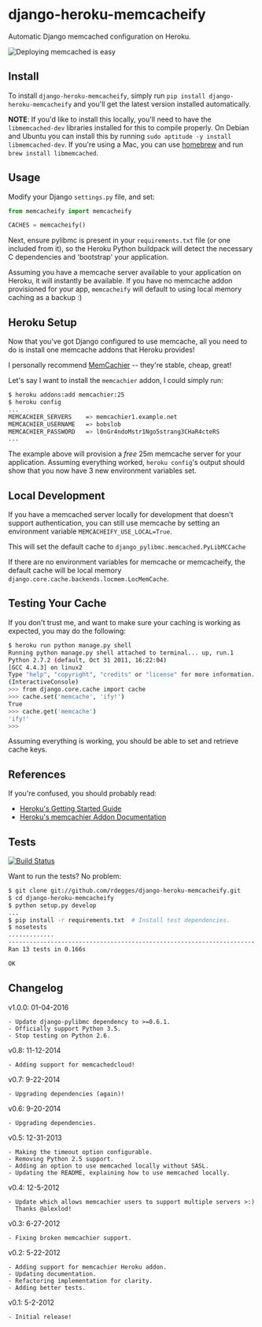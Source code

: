 # django-heroku-memcacheify

Automatic Django memcached configuration on Heroku.


![Deploying memcached is easy](https://github.com/rdegges/django-heroku-memcacheify/raw/master/assets/memcacheify.jpg)


## Install

To install ``django-heroku-memcacheify``, simply run
``pip install django-heroku-memcacheify`` and you'll get the latest version
installed automatically.

**NOTE**: If you'd like to install this locally, you'll need to have the
``libmemcached-dev`` libraries installed for this to compile properly. On
Debian and Ubuntu you can install this by running ``sudo aptitude -y install
libmemcached-dev``. If you're using a Mac, you can use
[homebrew](http://mxcl.github.com/homebrew/) and run ``brew install libmemcached``.


## Usage

Modify your Django ``settings.py`` file, and set:

``` python
from memcacheify import memcacheify

CACHES = memcacheify()
```

Next, ensure pylibmc is present in your ``requirements.txt`` file (or one
included from it), so the Heroku Python buildpack will detect the necessary
C dependencies and 'bootstrap' your application.

Assuming you have a memcache server available to your application on Heroku, it
will instantly be available. If you have no memcache addon provisioned for your
app, ``memcacheify`` will default to using local memory caching as a backup :)


## Heroku Setup

Now that you've got Django configured to use memcache, all you need to do is
install one memcache addons that Heroku provides!

I personally recommend [MemCachier](https://addons.heroku.com/memcachier) --
they're stable, cheap, great!

Let's say I want to install the ``memcachier`` addon, I could simply run:

``` bash
$ heroku addons:add memcachier:25
$ heroku config
...
MEMCACHIER_SERVERS    => memcachier1.example.net
MEMCACHIER_USERNAME   => bobslob
MEMCACHIER_PASSWORD   => l0nGr4ndoMstr1Ngo5strang3CHaR4cteRS
...
```

The example above will provision a *free* 25m memcache server for your
application. Assuming everything worked, ``heroku config``'s output should show
that you now have 3 new environment variables set.


## Local Development
If you have a memcached server locally for development that doesn't support
authentication, you can still use memcache by setting an environment variable
`MEMCACHEIFY_USE_LOCAL=True`.

This will set the default cache to `django_pylibmc.memcached.PyLibMCCache`

If there are no environment variables for memcache or memcacheify, the default
cache will be local memory `django.core.cache.backends.locmem.LocMemCache`.


## Testing Your Cache

If you don't trust me, and want to make sure your caching is working as
expected, you may do the following:

``` bash
$ heroku run python manage.py shell
Running python manage.py shell attached to terminal... up, run.1
Python 2.7.2 (default, Oct 31 2011, 16:22:04)
[GCC 4.4.3] on linux2
Type "help", "copyright", "credits" or "license" for more information.
(InteractiveConsole)
>>> from django.core.cache import cache
>>> cache.set('memcache', 'ify!')
True
>>> cache.get('memcache')
'ify!'
>>>
```

Assuming everything is working, you should be able to set and retrieve cache
keys.


## References

If you're confused, you should probably read:

- [Heroku's Getting Started Guide](http://devcenter.heroku.com/articles/django)
- [Heroku's memcachier Addon Documentation](https://devcenter.heroku.com/articles/memcachier)


## Tests

[![Build Status](https://secure.travis-ci.org/rdegges/django-heroku-memcacheify.png?branch=master)](http://travis-ci.org/rdegges/django-heroku-memcacheify)

Want to run the tests? No problem:

``` bash
$ git clone git://github.com/rdegges/django-heroku-memcacheify.git
$ cd django-heroku-memcacheify
$ python setup.py develop
...
$ pip install -r requirements.txt  # Install test dependencies.
$ nosetests
.............
----------------------------------------------------------------------
Ran 13 tests in 0.166s

OK
```


## Changelog

v1.0.0: 01-04-2016

    - Update django-pylibmc dependency to >=0.6.1.
    - Officially support Python 3.5.
    - Stop testing on Python 2.6.

v0.8: 11-12-2014

    - Adding support for memcachedcloud!

v0.7: 9-22-2014

    - Upgrading dependencies (again)!

v0.6: 9-20-2014

    - Upgrading dependencies.

v0.5: 12-31-2013

    - Making the timeout option configurable.
    - Removing Python 2.5 support.
    - Adding an option to use memcached locally without SASL.
    - Updating the README, explaining how to use memcached locally.

v0.4: 12-5-2012

    - Update which allows memcachier users to support multiple servers >:)
      Thanks @alexlod!

v0.3: 6-27-2012

    - Fixing broken memcachier support.

v0.2: 5-22-2012

    - Adding support for memcachier Heroku addon.
    - Updating documentation.
    - Refactoring implementation for clarity.
    - Adding better tests.

v0.1: 5-2-2012

    - Initial release!
